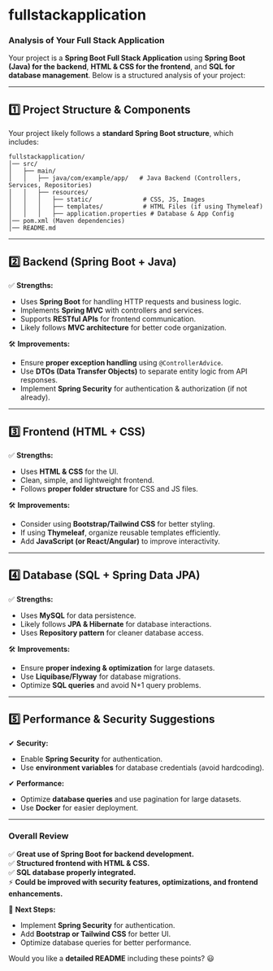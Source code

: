 # fullstackapplication
### **Analysis of Your Full Stack Application**  

Your project is a **Spring Boot Full Stack Application** using **Spring Boot (Java) for the backend**, **HTML & CSS for the frontend**, and **SQL for database management**. Below is a structured analysis of your project:  

---

## **1️⃣ Project Structure & Components**  
Your project likely follows a **standard Spring Boot structure**, which includes:  

```
fullstackapplication/
│── src/
│   ├── main/
│   │   ├── java/com/example/app/   # Java Backend (Controllers, Services, Repositories)
│   │   ├── resources/
│   │   │   ├── static/              # CSS, JS, Images
│   │   │   ├── templates/           # HTML Files (if using Thymeleaf)
│   │   │   ├── application.properties # Database & App Config
│── pom.xml (Maven dependencies)
│── README.md
```

---

## **2️⃣ Backend (Spring Boot + Java)**
✅ **Strengths:**  
- Uses **Spring Boot** for handling HTTP requests and business logic.  
- Implements **Spring MVC** with controllers and services.  
- Supports **RESTful APIs** for frontend communication.  
- Likely follows **MVC architecture** for better code organization.  

🛠 **Improvements:**  
- Ensure **proper exception handling** using `@ControllerAdvice`.  
- Use **DTOs (Data Transfer Objects)** to separate entity logic from API responses.  
- Implement **Spring Security** for authentication & authorization (if not already).  

---

## **3️⃣ Frontend (HTML + CSS)**  
✅ **Strengths:**  
- Uses **HTML & CSS** for the UI.  
- Clean, simple, and lightweight frontend.  
- Follows **proper folder structure** for CSS and JS files.  

🛠 **Improvements:**  
- Consider using **Bootstrap/Tailwind CSS** for better styling.  
- If using **Thymeleaf**, organize reusable templates efficiently.  
- Add **JavaScript (or React/Angular)** to improve interactivity.  

---

## **4️⃣ Database (SQL + Spring Data JPA)**  
✅ **Strengths:**  
- Uses **MySQL** for data persistence.  
- Likely follows **JPA & Hibernate** for database interactions.  
- Uses **Repository pattern** for cleaner database access.  

🛠 **Improvements:**  
- Ensure **proper indexing & optimization** for large datasets.  
- Use **Liquibase/Flyway** for database migrations.  
- Optimize **SQL queries** and avoid N+1 query problems.  

---

## **5️⃣ Performance & Security Suggestions**  
✔ **Security:**  
- Enable **Spring Security** for authentication.  
- Use **environment variables** for database credentials (avoid hardcoding).  

✔ **Performance:**  
- Optimize **database queries** and use pagination for large datasets.  
- Use **Docker** for easier deployment.  
---

### **Overall Review**  
✅ **Great use of Spring Boot for backend development.**  
✅ **Structured frontend with HTML & CSS.**  
✅ **SQL database properly integrated.**  
⚡ **Could be improved with security features, optimizations, and frontend enhancements.**  

🚀 **Next Steps:**  
- Implement **Spring Security** for authentication.  
- Add **Bootstrap or Tailwind CSS** for better UI.  
- Optimize database queries for better performance.  

Would you like a **detailed README** including these points? 😃